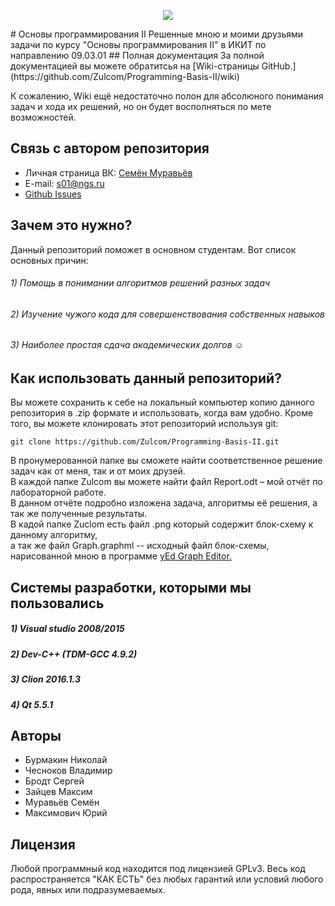 <p align="center"><img src="https://pp.vk.me/c636319/v636319291/fda8/I5tN7O_iiPg.jpg"></p>
# Основы программирования II
Решенные мною и моими друзьями задачи по курсу "Основы программирования II" в ИКИТ по направлению 09.03.01
## Полная документация
За полной документацией вы можете обратитсья на [Wiki-страницы GitHub.](https://github.com/Zulcom/Programming-Basis-II/wiki)

К сожалению, Wiki ещё недостаточно полон для абсолюного понимания задач и хода их решений, но он будет восполняться по мете возможностей.
## Связь с автором репозитория
-  Личная страница ВК: [Семён Муравьёв](https://vk.com/sem0n)
-  E-mail: s01@ngs.ru
-  [Github Issues](https://github.com/Zulcom/Programming-Basis-II/issues)

## Зачем это нужно?
Данный репозиторий поможет в основном студентам. Вот список основных причин:</br>
###### 1) Помощь в понимании алгоритмов решений разных задач</br>
###### 2) Изучение чужого кода для совершенствования собственных навыков</br>
###### 3) Наиболее простая сдача академических долгов ☺</br>
## Как использовать данный репозиторий?
Вы можете сохранить к себе на локальный компьютер копию данного репозитория в .zip формате и использовать, 
когда вам удобно. Кроме того, вы можете клонировать этот репозиторий используя git:
```
git clone https://github.com/Zulcom/Programming-Basis-II.git
```
В пронумерованной папке вы сможете найти соответственное решение задач как от меня, так и от моих друзей.</br>
В каждой папке Zulcom вы можете найти файл Report.odt – мой отчёт по лабораторной работе.</br>
В данном отчёте подробно изложена задача, алгоритмы её решения, а так же полученные результаты.</br>
В кадой папке Zuclom есть файл .png который содержит блок-схему к данному алгоритму,</br>
а так же файл Graph.graphml -- исходный файл блок-схемы, нарисованной мною в программе [yEd Graph Editor.](http://www.yworks.com/products/yed/download)
## Системы разработки, которыми мы пользовались
##### 1) Visual studio 2008/2015
##### 2) Dev-C++ (TDM-GCC 4.9.2)
##### 3) Clion 2016.1.3
##### 4) Qt 5.5.1
## Авторы
- Бурмакин Николай
- Чесноков Владимир
- Бродт Сергей
- Зайцев Максим
- Муравьёв Семён
- Максимович Юрий

## Лицензия
Любой программный код находится под лицензией GPLv3.
Весь код распространяется "КАК ЕСТЬ" без любых гарантий или условий любого рода, явных или подразумеваемых.
